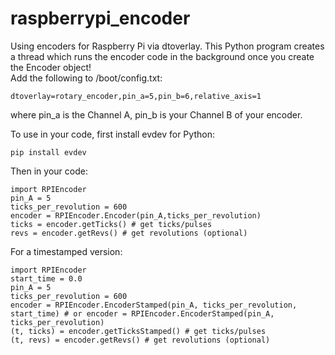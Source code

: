 # raspberrypi_encoder
Using encoders for Raspberry Pi via dtoverlay. This Python program creates a thread which runs the encoder code in the background once you create the Encoder object!  
Add the following to /boot/config.txt:  
```
dtoverlay=rotary_encoder,pin_a=5,pin_b=6,relative_axis=1   
```
where pin_a is the Channel A, pin_b is your Channel B of your encoder.

To use in your code, first install evdev for Python:
```
pip install evdev
```
Then in your code:

```
import RPIEncoder  
pin_A = 5
ticks_per_revolution = 600  
encoder = RPIEncoder.Encoder(pin_A,ticks_per_revolution)
ticks = encoder.getTicks() # get ticks/pulses
revs = encoder.getRevs() # get revolutions (optional)
```

For a timestamped version:
```
import RPIEncoder  
start_time = 0.0
pin_A = 5
ticks_per_revolution = 600  
encoder = RPIEncoder.EncoderStamped(pin_A, ticks_per_revolution, start_time) # or encoder = RPIEncoder.EncoderStamped(pin_A, ticks_per_revolution)
(t, ticks) = encoder.getTicksStamped() # get ticks/pulses
(t, revs) = encoder.getRevs() # get revolutions (optional)
```
